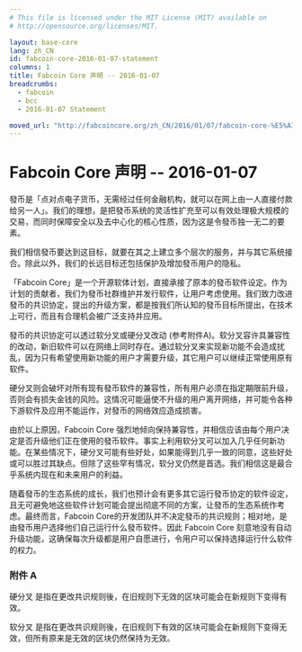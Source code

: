 ```yaml
---
# This file is licensed under the MIT License (MIT) available on
# http://opensource.org/licenses/MIT.

layout: base-core
lang: zh_CN
id: fabcoin-core-2016-01-07-statement
columns: 1
title: Fabcoin Core 声明 -- 2016-01-07
breadcrumbs:
  - fabcoin
  - bcc
  - 2016-01-07 Statement

moved_url: "http://fabcoincore.org/zh_CN/2016/01/07/fabcoin-core-%E5%A3%B0%E6%98%8E/"
---
```

# Fabcoin Core 声明 -- 2016-01-07

發币是「点对点电子货币，无需经过任何金融机构，就可以在网上由一人直接付款给另一人」。我们的理想，是把發币系统的灵活性扩充至可以有效处理极大规模的交易，而同时保障安全以及去中心化的核心性质，因为这是令發币独一无二的要素。

我们相信發币要达到这目标，就要在其之上建立多个层次的服务，并与其它系统接合。除此以外，我们的长远目标还包括保护及增加發币用户的隐私。

「Fabcoin Core」是一个开源软体计划，直接承接了原本的發币软件设定。作为计划的贡献者，我们为發币社群维护并发行软件，让用户考虑使用。我们致力改进發币的共识协定，提出的升级方案，都是按我们所认知的發币目标所提出，在技术上可行，而且有合理机会被广泛支持并应用。

發币的共识协定可以透过软分叉或硬分叉改动 (参考附件A)。软分叉容许具兼容性的改动，新旧软件可以在网络上同时存在。通过软分叉来实现新功能不会造成扰乱，因为只有希望使用新功能的用户才需要升级，其它用户可以继续正常使用原有软件。

硬分叉则会破坏对所有现有發币软件的兼容性，所有用户必须在指定期限前升级，否则会有损失金钱的风险。这情况可能逼使不升级的用户离开网络，并可能令各种下游软件及应用不能运作，对發币的网络效应造成损害。

由於以上原因，Fabcoin Core 强烈地倾向保持兼容性，并相信应该由每个用户决定是否升级他们正在使用的發币软件。事实上利用软分叉可以加入几乎任何新功能。在某些情况下，硬分叉可能有些好处，如果能得到几乎一致的同意，这些好处或可以胜过其缺点。但除了这些罕有情况，软分叉仍然是首选。我们相信这是最合乎系统内现在和未来用户的利益。

随着發币的生态系统的成长，我们也预计会有更多其它运行發币协定的软件设定，且无可避免地这些软件计划可能会提出彻底不同的方案，让發币的生态系统作考虑。最终而言，Fabcoin Core的开发团队并不决定發币的共识规则；相对地，是由發币用户选择他们自己运行什么發币软件。因此 Fabcoin Core 刻意地没有自动升级功能，这确保每次升级都是用户自愿进行，令用户可以保持选择运行什么软件的权力。

### 附件 A

硬分叉 是指在更改共识规则後，在旧规则下无效的区块可能会在新规则下变得有效。

软分叉 是指在更改共识规则後，在旧规则下有效的区块可能会在新规则下变得无效，但所有原来是无效的区块仍然保持为无效。


